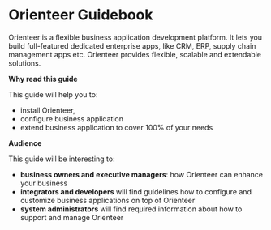 # Orienteer Guidebook


Orienteer is a flexible business application development platform. It lets you build full-featured dedicated enterprise apps, like CRM, ERP, supply chain management apps etc. Orienteer provides flexible, scalable and extendable solutions.

**Why read this guide**

This guide will help you to:
* install Orienteer,
* configure business application
* extend business application to cover 100% of your needs


**Audience**

This guide will be interesting to:
* **business owners and executive managers**: how Orienteer can enhance your business
* **integrators and developers** will find guidelines how to configure and customize business applications on top of Orienteer 
* **system administrators** will find required information about how to support and manage Orienteer 


